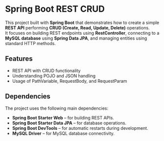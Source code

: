 # Spring Boot REST CRUD

This project built with **Spring Boot** that demonstrates how to create a simple **REST API** performing **CRUD (Create, Read, Update, Delete)** operations.  
It focuses on building REST endpoints using **RestController**, connecting to a **MySQL database** using **Spring Data JPA**, and managing entities using standard HTTP methods.

## Features

- REST API with CRUD functionality
- Understanding POJO and JSON handling
- Usage of PathVariable, RequestBody, and RequestParam

## Dependencies

The project uses the following main dependencies:

- **Spring Boot Starter Web** – for building REST APIs.
- **Spring Boot Starter Data JPA** – for database operations.
- **Spring Boot DevTools** – for automatic restarts during development.
- **MySQL Driver** – for MySQL database connectivity.

